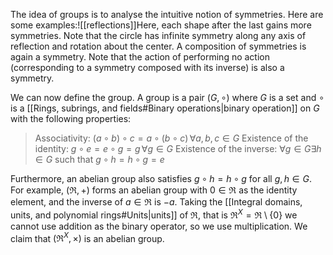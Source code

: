 
The idea of groups is to analyse the intuitive notion of symmetries. Here are some examples:![[reflections]]Here, each shape after the last gains more symmetries. Note that the circle has infinite symmetry along any axis of reflection and rotation about the center. A composition of symmetries is again a symmetry. Note that the action of performing no action (corresponding to a symmetry composed with its inverse) is also a symmetry.

We can now define the group. A group is a pair $(G,\circ)$ where $G$ is a set and $\circ$ is a [[Rings, subrings, and fields#Binary operations|binary operation]] on $G$ with the following properties:
> Associativity: $(a\circ b)\circ c=a\circ(b\circ c)\,\forall a,b,c\in G$
> Existence of the identity: $g\circ e=e\circ g=g\,\forall g\in G$
> Existence of the inverse: $\forall g\in G\exists h\in G$ such that $g\circ h=h\circ g=e$

Furthermore, an abelian group also satisfies $g\circ h=h\circ g$ for all $g,h\in G$. For example, $(\Re,+)$ forms an abelian group with $0\in\Re$ as the identity element, and the inverse of $a\in\Re$ is $-a$. Taking the [[Integral domains, units, and polynomial rings#Units|units]] of $\Re$, that is $\Re^X=\Re\setminus\{0\}$ we cannot use addition as the binary operator, so we use multiplication. We claim that $(\Re^X,\times)$ is an abelian group.  